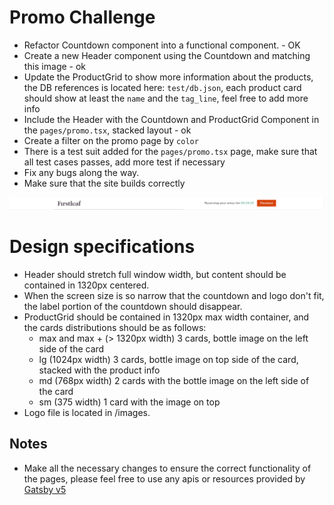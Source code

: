 # Promo Challenge

- Refactor Countdown component into a functional component. - OK
- Create a new Header component using the Countdown and matching this image - ok
- Update the ProductGrid to show more information about the products, the DB references is located here: `test/db.json`, each product card should show at least the `name` and the `tag_line`, feel free to add more info
- Include the Header with the Countdown and ProductGrid Component in the `pages/promo.tsx`, stacked layout - ok
- Create a filter on the promo page by `color`
- There is a test suit added for the `pages/promo.tsx` page, make sure that all test cases passes, add more test if necessary
- Fix any bugs along the way.
- Make sure that the site builds correctly

![img.png](../../images/img.png)

# Design specifications

- Header should stretch full window width, but content should be contained in 1320px centered.
- When the screen size is so narrow that the countdown and logo don't fit, the label portion of the countdown should disappear.
- ProductGrid should be contained in 1320px max width container, and the cards distributions should be as follows:
  - max and max + (> 1320px width) 3 cards, bottle image on the left side of the card
  - lg (1024px width) 3 cards, bottle image on top side of the card, stacked with the product info
  - md (768px width) 2 cards with the bottle image on the left side of the card
  - sm (375 width) 1 card with the image on top
- Logo file is located in /images.

## Notes

- Make all the necessary changes to ensure the correct functionality of the pages, please feel free to use any apis or resources provided by [Gatsby v5](https://www.gatsbyjs.com/docs/how-to/)
